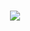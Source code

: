 <h1 align="center">
  <a href="https://git.io/typing-svg">
    <img src="https://readme-typing-svg.herokuapp.com/?lines=Hello👋!;This+is+my+GitHub+...;Wellcome!&center=true&size=30">
  </a>
</h1>

<!--- ### 🌐 Feel free to reach out with me on [![Linkedin Badge](https://img.shields.io/badge/-LinkedIn-blue?style=flat&logo=Linkedin&logoColor=white)](https://www.linkedin.com/in/zaynabelyan) --->

